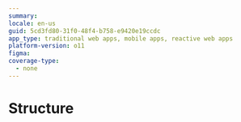 ```yaml
---
summary:
locale: en-us
guid: 5cd3fd80-31f0-48f4-b758-e9420e19ccdc
app_type: traditional web apps, mobile apps, reactive web apps
platform-version: o11
figma:
coverage-type:
  - none
---
```


# Structure
